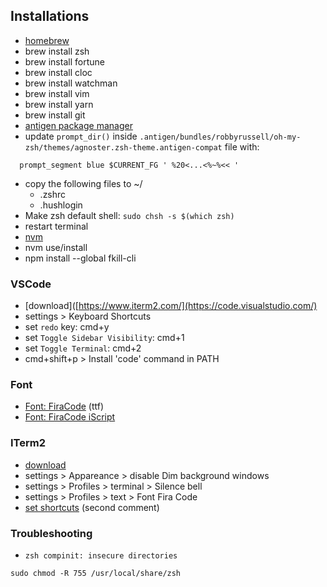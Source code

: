 ## Installations

- [homebrew](https://brew.sh/index_it.html)
- brew install zsh
- brew install fortune
- brew install cloc
- brew install watchman
- brew install vim
- brew install yarn
- brew install git
- [antigen package manager](https://github.com/zsh-users/antigen)
- update `prompt_dir()` inside `.antigen/bundles/robbyrussell/oh-my-zsh/themes/agnoster.zsh-theme.antigen-compat` file with:
```
  prompt_segment blue $CURRENT_FG ' %20<...<%~%<< '
```
- copy the following files to ~/
  - .zshrc
  - .hushlogin
- Make zsh default shell: `sudo chsh -s $(which zsh)`
- restart terminal
- [nvm](https://github.com/creationix/nvm)
- nvm use/install
- npm install --global fkill-cli

### VSCode
- [download]([https://www.iterm2.com/](https://code.visualstudio.com/)
- settings > Keyboard Shortcuts
- set `redo` key: cmd+y
- set `Toggle Sidebar Visibility`: cmd+1
- set `Toggle Terminal`: cmd+2
- cmd+shift+p > Install 'code' command in PATH

### Font
- [Font: FiraCode](https://github.com/tonsky/FiraCode) (ttf)
- [Font: FiraCode iScript](https://github.com/kencrocken/FiraCodeiScript)

### ITerm2
- [download](https://www.iterm2.com/)
- settings > Appareance > disable Dim background windows
- settings > Profiles > terminal > Silence bell
- settings > Profiles > text > Font Fira Code
- [set shortcuts](https://stackoverflow.com/questions/6205157/iterm-2-how-to-set-keyboard-shortcuts-to-jump-to-beginning-end-of-line) (second comment)

### Troubleshooting
- `zsh compinit: insecure directories`
```
sudo chmod -R 755 /usr/local/share/zsh
```
